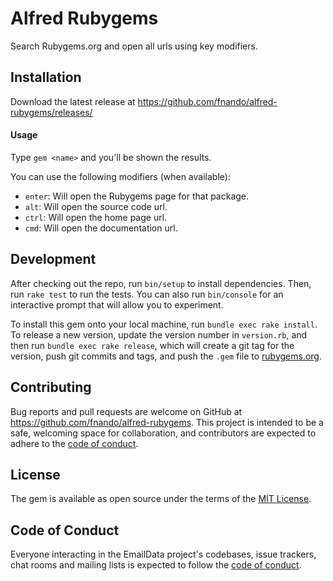 # Alfred Rubygems

Search Rubygems.org and open all urls using key modifiers.

## Installation

Download the latest release at
https://github.com/fnando/alfred-rubygems/releases/

#### Usage

Type `gem <name>` and you'll be shown the results.

You can use the following modifiers (when available):

- `enter`: Will open the Rubygems page for that package.
- `alt`: Will open the source code url.
- `ctrl`: Will open the home page url.
- `cmd`: Will open the documentation url.

## Development

After checking out the repo, run `bin/setup` to install dependencies. Then, run
`rake test` to run the tests. You can also run `bin/console` for an interactive
prompt that will allow you to experiment.

To install this gem onto your local machine, run `bundle exec rake install`. To
release a new version, update the version number in `version.rb`, and then run
`bundle exec rake release`, which will create a git tag for the version, push
git commits and tags, and push the `.gem` file to
[rubygems.org](https://rubygems.org).

## Contributing

Bug reports and pull requests are welcome on GitHub at
https://github.com/fnando/alfred-rubygems. This project is intended to be a
safe, welcoming space for collaboration, and contributors are expected to adhere
to the
[code of conduct](https://github.com/fnando/alfred-rubygems/blob/main/CODE_OF_CONDUCT.md).

## License

The gem is available as open source under the terms of the
[MIT License](https://opensource.org/licenses/MIT).

## Code of Conduct

Everyone interacting in the EmailData project's codebases, issue trackers, chat
rooms and mailing lists is expected to follow the
[code of conduct](https://github.com/fnando/alfred-rubygems/blob/main/CODE_OF_CONDUCT.md).
